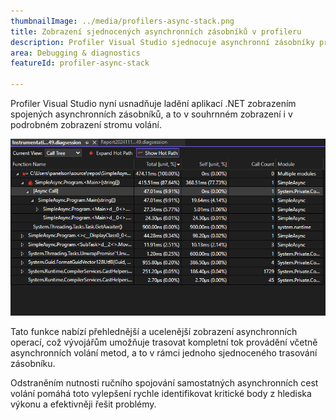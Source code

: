 ```yaml
---
thumbnailImage: ../media/profilers-async-stack.png
title: Zobrazení sjednocených asynchronních zásobníků v profileru
description: Profiler Visual Studio sjednocuje asynchronní zásobníky pro zjednodušení profilace .NET.
area: Debugging & diagnostics
featureId: profiler-async-stack

---
```



Profiler Visual Studio nyní usnadňuje ladění aplikací .NET zobrazením spojených asynchronních zásobníků, a to v souhrnném zobrazení i v podrobném zobrazení stromu volání.

![Sjednocené asynchronní zásobníky profileru](../media/profilers-async-stack.png)

Tato funkce nabízí přehlednější a ucelenější zobrazení asynchronních operací, což vývojářům umožňuje trasovat kompletní tok provádění včetně asynchronních volání metod, a to v rámci jednoho sjednoceného trasování zásobníku.

Odstraněním nutnosti ručního spojování samostatných asynchronních cest volání pomáhá toto vylepšení rychle identifikovat kritické body z hlediska výkonu a efektivněji řešit problémy.
